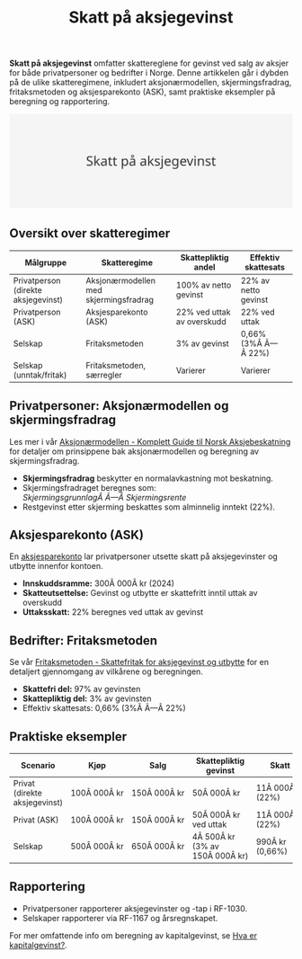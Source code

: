 ﻿---
title: "Skatt på aksjegevinst"
meta_title: "Skatt på aksjegevinst"
meta_description: '**Skatt på aksjegevinst** omfatter skattereglene for gevinst ved salg av aksjer for både privatpersoner og bedrifter i Norge. Denne artikkelen går i dybden p...'
slug: skatt-pa-aksjegevinst
type: blog
layout: pages/single
---

**Skatt på aksjegevinst** omfatter skattereglene for gevinst ved salg av aksjer for både privatpersoner og bedrifter i Norge. Denne artikkelen går i dybden på de ulike skatteregimene, inkludert aksjonærmodellen, skjermingsfradrag, fritaksmetoden og aksjesparekonto (ASK), samt praktiske eksempler på beregning og rapportering.

![Skatt på aksjegevinst](skatt-pa-aksjegevinst-image.svg)

## Oversikt over skatteregimer

| Målgruppe                        | Skatteregime                               | Skattepliktig andel           | Effektiv skattesats     |
|----------------------------------|---------------------------------------------|-------------------------------|-------------------------|
| Privatperson (direkte aksjegevinst) | Aksjonærmodellen med skjermingsfradrag     | 100% av netto gevinst         | 22% av netto gevinst    |
| Privatperson (ASK)               | Aksjesparekonto (ASK)                     | 22% ved uttak av overskudd    | 22% ved uttak          |
| Selskap                          | Fritaksmetoden                             | 3% av gevinst                 | 0,66% (3%Â Ã—Â 22%)       |
| Selskap (unntak/fritak)          | Fritaksmetoden, særregler                 | Varierer                      | Varierer               |

## Privatpersoner: Aksjonærmodellen og skjermingsfradrag

Les mer i vår [Aksjonærmodellen - Komplett Guide til Norsk Aksjebeskatning](/blogs/regnskap/aksjonaermodellen-guide "Aksjonærmodellen - Komplett Guide til Norsk Aksjebeskatning") for detaljer om prinsippene bak aksjonærmodellen og beregning av skjermingsfradrag.

* **Skjermingsfradrag** beskytter en normalavkastning mot beskatning.
* Skjermingsfradraget beregnes som:  
  _SkjermingsgrunnlagÂ Ã—Â Skjermingsrente_
* Restgevinst etter skjerming beskattes som alminnelig inntekt (22%).

## Aksjesparekonto (ASK)

En [aksjesparekonto](/blogs/regnskap/hva-er-aksjesparekonto "Hva er Aksjesparekonto? Fordeler, begrensninger og regler") lar privatpersoner utsette skatt på aksjegevinster og utbytte innenfor kontoen.  

* **Innskuddsramme:** 300Â 000Â kr (2024)  
* **Skatteutsettelse:** Gevinst og utbytte er skattefritt inntil uttak av overskudd  
* **Uttaksskatt:** 22% beregnes ved uttak av gevinst  

## Bedrifter: Fritaksmetoden

Se vår [Fritaksmetoden - Skattefritak for aksjegevinst og utbytte](/blogs/regnskap/hva-er-fritaksmetoden "Fritaksmetoden - Komplett guide til skattefritak av aksjegevinst og utbytte") for en detaljert gjennomgang av vilkårene og beregningen.

* **Skattefri del:** 97% av gevinsten  
* **Skattepliktig del:** 3% av gevinsten  
* Effektiv skattesats: 0,66% (3%Â Ã—Â 22%)

## Praktiske eksempler

| Scenario                           | Kjøp         | Salg         | Skattepliktig gevinst       | Skatt                  |
|------------------------------------|--------------|--------------|-----------------------------|------------------------|
| Privat (direkte aksjegevinst)      | 100Â 000Â kr   | 150Â 000Â kr   | 50Â 000Â kr                   | 11Â 000Â kr (22%)        |
| Privat (ASK)                       | 100Â 000Â kr   | 150Â 000Â kr   | 50Â 000Â kr ved uttak         | 11Â 000Â kr (22%)        |
| Selskap                            | 500Â 000Â kr   | 650Â 000Â kr   | 4Â 500Â kr (3% av 150Â 000Â kr) | 990Â kr (0,66%)         |

## Rapportering

* Privatpersoner rapporterer aksjegevinster og -tap i RF-1030.  
* Selskaper rapporterer via RF-1167 og årsregnskapet.

For mer omfattende info om beregning av kapitalgevinst, se [Hva er kapitalgevinst?](/blogs/regnskap/hva-er-kapitalgevinst "Hva er kapitalgevinst? Komplett Guide til Skatt og Regnskapsføring").









